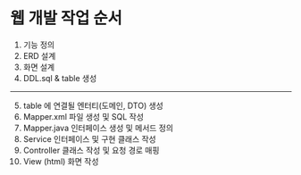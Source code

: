 # 웹 개발 작업 순서
1. 기능 정의
2. ERD 설계
3. 화면 설계
4. DDL.sql & table 생성
-------------------------
5. table 에 연결될 엔터티(도메인, DTO) 생성
6. Mapper.xml 파일 생성 및 SQL 작성
7. Mapper.java 인터페이스 생성 및 메서드 정의
8. Service 인터페이스 및 구현 클래스 작성
9. Controller 클래스 작성 및 요청 경로 매핑
10. View (html) 화면 작성